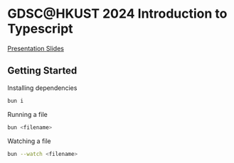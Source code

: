 # GDSC@HKUST 2024 Introduction to Typescript

[Presentation Slides](https://www.figma.com/file/e49BzRxFnEt4JkxOm7RwOe/2024-04-17-TypeScript-Workshop)

## Getting Started

Installing dependencies

```bash
bun i
```

Running a file

```bash
bun <filename>
```

Watching a file

```bash
bun --watch <filename>
```
